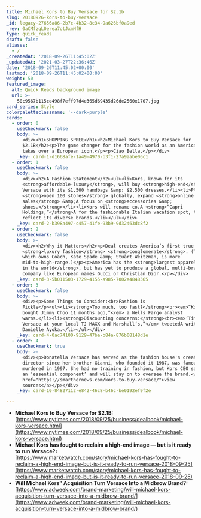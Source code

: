 ```yaml
---
title: Michael Kors to Buy Versace for $2.1b
slug: 20180926-kors-to-buy-versace
_id: legacy-27656a86-2b7c-4b32-8c34-9a626bf0a9ed
_rev: 0aCMfzqL0erea7otJxmNfH
type: quick_reads
draft: false
aliases:
  - /
_createdAt: '2018-09-26T11:45:02Z'
_updatedAt: '2021-03-27T22:36:46Z'
date: '2018-09-26T11:45:02+00:00'
lastmod: '2018-09-26T11:45:02+00:00'
weight: 50
featured_image:
  alt: Quick Reads background image
  url: >-
    50c9567b115ce498f7eff97d4e365d69435d26de2560x1707.jpg
card_series: Style
colorpaletteclassname: '--dark-purple'
cards:
  - order: 0
    useCheckmark: false
    body: >-
      <div><h1>SHOPPING SPREE</h1><h2>Michael Kors to Buy Versace for
      $2.1B</h2><p>The game changer for the fashion world as an American company
      takes over a European icon.</p><p>Ciao Bella.</p></div>
    _key: card-1-d1668afe-1a49-4970-b3f1-27a9aabe06c1
  - order: 1
    useCheckmark: false
    body: >-
      <div><h2>A Fashion Statement</h2><ul><li>Kors, known for its
      <strong>affordable-luxury</strong>, will buy <strong>high-end</strong>
      Versace with its $1,500 handbags &amp; $2,500 dresses.</li><li>Plans to
      <strong>open 100 stores</strong> globally, expand <strong>online
      sales</strong> &amp;A focus on <strong>accessories &amp;
      shoes.</strong></li><li>Kors will rename co.A <strong>“Capri
      Holdings,”</strong>A for the fashionable Italian vacation spot, to better
      reflect its diverse brands.</li></ul></div>
    _key: card-2-b398a497-c457-41fe-93b9-9d32463dc8f2
  - order: 2
    useCheckmark: false
    body: >-
      <div><h2>Why it Matters</h2><p>Deal creates America’s first true
      <strong>luxury fashion</strong> <strong>conglomerate</strong>. (Tapestry,
      which owns Coach, Kate Spade &amp; Stuart Weitzman, is more
      mid-to-high-range.)</p><p>America has the <strong>largest apparel market
      in the world</strong>, but has yet to produce a global, multi-brand
      company like European names Gucci or Christian Dior.</p></div>
    _key: card-3-5b011503-1729-4155-a985-7002a4848365
  - order: 3
    useCheckmark: false
    body: >-
      <div><p>Some Things to Consider:<br>Fashion is
      Fickle</p><ul><li><strong>Too much, too fast?</strong><br><em>“Kors just
      bought Jimmy Choo 11 months ago,”</em> a Wells Fargo analyst
      warns.</li><li><strong>Discounting concerns:</strong><br><em>‘Time to get
      Versace at your local TJ MAXX and Marshall’s,”</em> tweetedA writer
      Danielle Ayoka.</li></ul></div>
    _key: card-4-0ac74100-9129-47ba-b84a-876b08148d1e
  - order: 4
    useCheckmark: true
    body: >-
      <div><p>Donatella Versace has served as the fashion house's creative
      director since her brother Gianni, who founded it 1987, was famously
      murdered in 1997. She had no training in fashion, but Kors CEO says she's
      an ‘essential component’ and will stay on to oversee the brand.</p><p><a
      href="https://smarthernews.com/kors-to-buy-versace/">view
      sources</a></p></div>
    _key: card-10-84827112-e842-46c8-b46c-be0192ef9f2e

---
```

* **Michael Kors to Buy Versace for $2.1B:**  
[https://www.nytimes.com/2018/09/25/business/dealbook/michael-kors-versace.html](https://www.nytimes.com/2018/09/25/business/dealbook/michael-kors-versace.html)
* **Michael Kors has fought to reclaim a high-end image — but is it ready to run Versace?:**  
[https://www.marketwatch.com/story/michael-kors-has-fought-to-reclaim-a-high-end-image-but-is-it-ready-to-run-versace-2018-09-25](https://www.marketwatch.com/story/michael-kors-has-fought-to-reclaim-a-high-end-image-but-is-it-ready-to-run-versace-2018-09-25)
* **Will Michael Kors” Acquisition Turn Versace Into a Midbrow Brand?:**  
[https://www.adweek.com/brand-marketing/will-michael-kors-acquisition-turn-versace-into-a-midbrow-brand/](https://www.adweek.com/brand-marketing/will-michael-kors-acquisition-turn-versace-into-a-midbrow-brand/)
